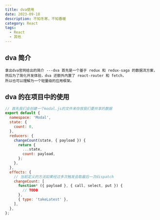 ```yaml
---
title: dva使用
date: 2023-09-18
description: 不知冬寒，不知春暖
category: React
tags:
  - React
  - 其他
---
```


## dva 简介

    拿出dva官网给出的简介 ---dva 首先是一个基于 redux 和 redux-saga 的数据流方案，然后为了简化开发体验，dva 还额外内置了 react-router 和 fetch，
    所以也可以理解为一个轻量级的应用框架。

## dva 的在项目中的使用

```javascript
// 首先我们会创建一个modal.js的文件来存放我们要共享的数据
export default {
  namespace: 'Modal',
  state: {
    count: 0,
  },
  reducers: {
    changeCount(state, { payload }) {
      return {
        ...state,
        count: payload,
      };
    },
  },
  effects: {
    // 当前定义的方法如果经过多次触发会取最后一次dispatch
    changeCount: [
      function* ({ payload }, { call, select, put }) {
        // TODO
      },
      { type: 'takeLatest' },
    ],
  },
};
```
